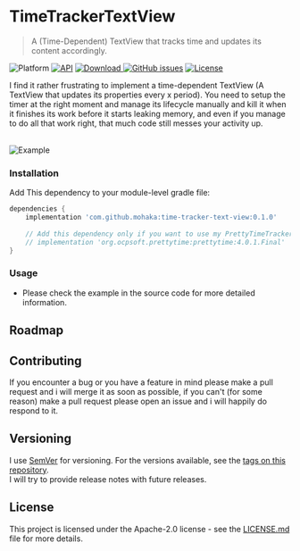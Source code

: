 # TimeTrackerTextView
> A (Time-Dependent) TextView that tracks time and updates its content accordingly.

![Platform](https://img.shields.io/badge/platform-Androd-green.svg)
[![API](https://img.shields.io/badge/API-16%2B-brightgreen.svg?style=flat)](https://android-arsenal.com/api?level=17)
[![Download](https://api.bintray.com/packages/mohaka/maven/time-tracker-text-view/images/download.svg) ](https://bintray.com/mohaka/maven/time-tracker-text-view/_latestVersion)
[![GitHub issues](https://img.shields.io/github/issues-raw/mohakapt/TimeTrackerTextView.svg)](https://github.com/mohakapt/TimeTrackerTextView/issues)
[![License](https://img.shields.io/github/license/mohakapt/TimeTrackerTextView.svg)](https://github.com/mohakapt/TimeTrackerTextView)

I find it rather frustrating to implement a time-dependent TextView (A TextView that updates its properties every x period). You need to setup the timer at the right moment and manage its lifecycle manually and kill it when it finishes its work before it starts leaking memory, and even if you manage to do all that work right, that much code still messes your activity up.
<br/><br/>

![Example]()


### Installation
Add This dependency to your module-level gradle file:
```groovy
dependencies {
    implementation 'com.github.mohaka:time-tracker-text-view:0.1.0'
    
    // Add this dependency only if you want to use my PrettyTimeTracker
    // implementation 'org.ocpsoft.prettytime:prettytime:4.0.1.Final'
}
```


### Usage
* Please check the example in the source code for more detailed information.

## Roadmap


## Contributing
If you encounter a bug or you have a feature in mind please make a pull request and i will merge it as soon as possible, if you can't (for some reason) make a pull request please open an issue and i will happily do respond to it.


## Versioning
I use [SemVer](http://semver.org/) for versioning. For the versions available, see the [tags on this repository](https://github.com/mohakapt/TimeTrackerTextView/tags).<br/>
I will try to provide release notes with future releases.


## License
This project is licensed under the Apache-2.0 license - see the [LICENSE.md](https://github.com/mohakapt/TimeTrackerTextView/blob/master/LICENSE) file for more details.
